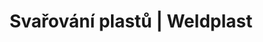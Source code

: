 ---
Link: "file:/Users/vinayakpatel/Downloads/www.weldplast.cz/sk/produkty/svarovani-plastu/podlahove-krytiny/rucni-pristroje64"
product_name: "null"
product_id: "null"
title: "Svařování plastů | Weldplast"
product_desc: ""
product_specs: ""
product_downloads: ""
href: ""
accessories: ""
similar_products: ""
---